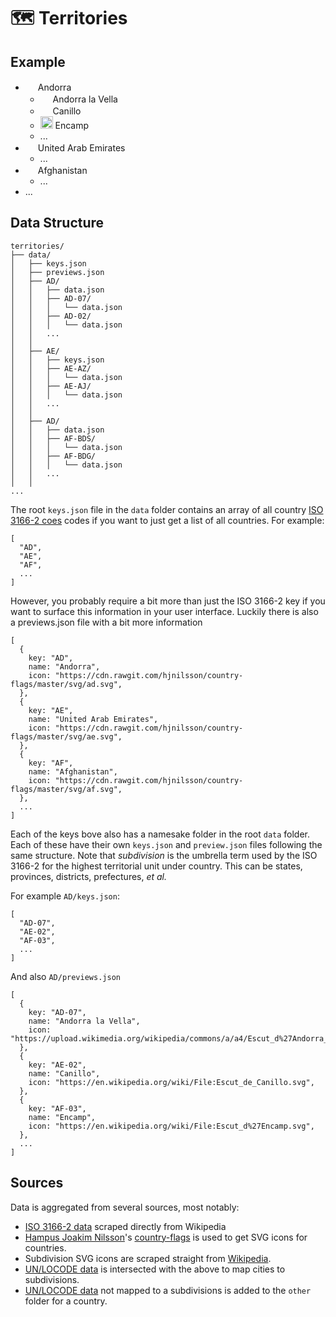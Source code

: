 # 🗺 Territories

## Example

<ul>
	<li>
		<img src="https://cdn.rawgit.com/hjnilsson/country-flags/master/svg/ad.svg" height="16">
		<span>Andorra</span>
		<ul>
			<li>
				<img src="https://upload.wikimedia.org/wikipedia/commons/a/a4/Escut_d%27Andorra_la_Vella.svg" height="16">
				<span>Andorra la Vella</span>
			</li>
			<li>
				<img src="https://upload.wikimedia.org/wikipedia/commons/4/4b/Escut_de_Canillo.svg" height="16">
				<span>Canillo</span>
			</li>
			<li>
				<img src="https://upload.wikimedia.org/wikipedia/commons/e/e9/Escut_d%27Encamp.svg" height="20">
				<span>Encamp</span>
			</li>
			<li>...</li>
		</ul>
	</li>
	<li>
		<img src="https://cdn.rawgit.com/hjnilsson/country-flags/master/svg/ae.svg" height="16">
		<span>United Arab Emirates</span>
		<ul><li>...</li></ul>
	<li>
		<img src="https://cdn.rawgit.com/hjnilsson/country-flags/master/svg/af.svg" height="16">
		<span>Afghanistan</span>
		<ul><li>...</li></ul>
	</li>
	<li>...</li>
</ul>

## Data Structure

```
territories/
├── data/
│   ├── keys.json
│   ├── previews.json
│   ├── AD/
│   │   ├── data.json
│   │   ├── AD-07/
│   │   │   └── data.json
│   │   ├── AD-02/
│   │   │   └── data.json
│   │   ...
│   │   
│   ├── AE/
│   │   ├── keys.json
│   │   ├── AE-AZ/
│   │   │   └── data.json
│   │   ├── AE-AJ/
│   │   │   └── data.json
│   │   ...
│   │   
│   ├── AD/
│   │   ├── data.json
│   │   ├── AF-BDS/
│   │   │   └── data.json
│   │   ├── AF-BDG/
│   │   │   └── data.json
│   │   ...
│   │   
...
```

The root `keys.json` file in the `data` folder contains an array of all country [ISO 3166-2 coes](https://en.wikipedia.org/wiki/ISO_3166-2) codes if you want to just get a list of all countries. For example: 

```
[
  "AD",
  "AE",
  "AF",
  ...
]
```

However, you probably require a bit more than just the ISO 3166-2 key if you want to surface this information in your user interface. Luckily there is also a previews.json file with a bit more information

```
[
  {
    key: "AD",
    name: "Andorra",
    icon: "https://cdn.rawgit.com/hjnilsson/country-flags/master/svg/ad.svg",
  }, 
  {
    key: "AE",
    name: "United Arab Emirates",
    icon: "https://cdn.rawgit.com/hjnilsson/country-flags/master/svg/ae.svg",
  },
  {
    key: "AF",
    name: "Afghanistan",
    icon: "https://cdn.rawgit.com/hjnilsson/country-flags/master/svg/af.svg",
  },
  ...
]
```

Each of the keys bove also has a namesake folder in the root `data` folder. Each of these have their own `keys.json` and `preview.json` files following the same structure. Note that _subdivision_ is the umbrella term used by the ISO 3166-2 for the highest territorial unit under country. This can be states, provinces, districts, prefectures, _et al._

For example `AD/keys.json`: 

```
[
  "AD-07",
  "AE-02",
  "AF-03",
  ...
]
```

And also `AD/previews.json`

```
[
  {
    key: "AD-07",
    name: "Andorra la Vella",
    icon: "https://upload.wikimedia.org/wikipedia/commons/a/a4/Escut_d%27Andorra_la_Vella.svg",
  },
  {
    key: "AE-02",
    name: "Canillo",
    icon: "https://en.wikipedia.org/wiki/File:Escut_de_Canillo.svg",
  },
  {
    key: "AF-03",
    name: "Encamp",
    icon: "https://en.wikipedia.org/wiki/File:Escut_d%27Encamp.svg",
  },
  ...
]
```

## Sources

Data is aggregated from several sources, most notably:
* [ISO 3166-2 data](https://en.wikipedia.org/wiki/ISO_3166-2) scraped directly from Wikipedia
* [Hampus Joakim Nilsson](https://github.com/hjnilsson)'s [country-flags](https://github.com/hjnilsson/country-flags) is used to get SVG icons for countries.
* Subdivision SVG icons are scraped straight from [Wikipedia](https://en.wikipedia.org/wiki/Main_Page).
* [UN/LOCODE data](https://en.wikipedia.org/wiki/UN/LOCODE) is intersected with the above to map cities to subdivisions.
* [UN/LOCODE data](https://en.wikipedia.org/wiki/UN/LOCODE) not mapped to a subdivisions is added to the `other` folder for a country.
